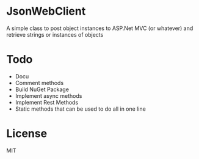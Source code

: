# JsonWebClient
A simple class to post object instances to ASP.Net MVC (or whatever) and retrieve strings or instances of objects

# Todo
- Docu
- Comment methods
- Build NuGet Package
- Implement async methods
- Implement Rest Methods
- Static methods that can be used to do all in one line

# License
MIT
